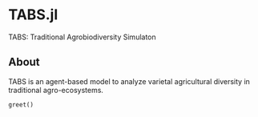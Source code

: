 # TABS.jl

TABS: Traditional Agrobiodiversity Simulaton

## About
TABS is an agent-based model to analyze varietal agricultural diversity in traditional agro-ecosystems.

```@docs
greet()
```
